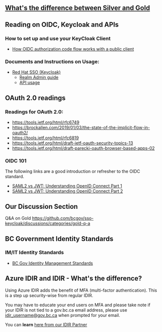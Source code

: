 ## [What's the difference between Silver and Gold](https://github.com/bcgov/sso-keycloak/wiki/Using-Your-SSO-Client#openshift-clusters)

## Reading on OIDC, Keycloak and APIs
### How to set up and use your KeyCloak Client
- [How OIDC authorization code flow works with a public client](https://www.pingidentity.com/en/company/blog/posts/2018/securely-using-oidc-authorization-code-flow-public-client-single-page-apps.html)

### Documents and Instructions on Usage:
* [Red Hat SSO (Keycloak)](https://access.redhat.com/documentation/en-us/red_hat_single_sign-on/7.4/)
  * [Realm Admin guide](https://access.redhat.com/documentation/en-us/red_hat_single_sign-on/7.4/html/server_administration_guide/index)
  * [API usage](https://access.redhat.com/webassets/avalon/d/red-hat-single-sign-on/version-7.4/restapi/)

## OAuth 2.0 readings
### Readings for OAuth 2.0:
- https://tools.ietf.org/html/rfc6749
- https://brockallen.com/2019/01/03/the-state-of-the-implicit-flow-in-oauth2/
- https://tools.ietf.org/html/rfc6819
- https://tools.ietf.org/html/draft-ietf-oauth-security-topics-13
- https://tools.ietf.org/html/draft-parecki-oauth-browser-based-apps-02

### OIDC 101
The following links are a good introduction or refresher to the OIDC standard.
- [SAML2 vs JWT: Understanding OpenID Connect Part 1](https://medium.com/@robert.broeckelmann/saml2-vs-jwt-understanding-openid-connect-part-1-fffe0d50f953)
- [SAML2 vs JWT: Understanding OpenID Connect Part 2](https://medium.com/@robert.broeckelmann/saml2-vs-jwt-understanding-openid-connect-part-2-f361ca867baa)
## Our Discussion Section
Q&A on Gold https://github.com/bcgov/sso-keycloak/discussions/categories/gold-q-a

## BC Government Identity Standards
### IM/IT Identity Standards
- [BC Gov Identity Management Standards](https://www2.gov.bc.ca/gov/content/governments/services-for-government/policies-procedures/im-it-standards/find-a-standard#id_mgt)


## Azure IDIR and IDIR - What's the difference?
Using Azure IDIR adds the benefit of MFA (multi-factor authentication). This is a step up security-wise from regular IDIR. 

You may have to educate your end users on MFA and please take note if your IDIR is not tied to a gov.bc.ca email address, please use idir_username@gov.bc.ca when prompted for your email. 

You can **learn** [here from our IDIR Partner](https://intranet.gov.bc.ca/thehub/ocio/ocio-enterprise-services/information-security-branch/information-security-mfa/mfa-registration)

